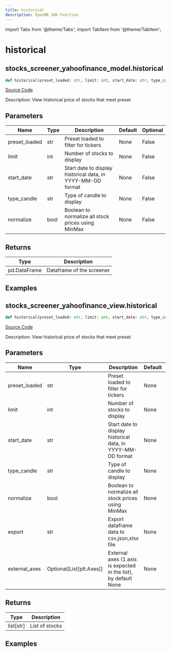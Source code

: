 ```yaml
---
title: historical
description: OpenBB SDK Function
---
```


import Tabs from '@theme/Tabs';
import TabItem from '@theme/TabItem';

# historical

<Tabs>
<TabItem value="model" label="Model" default>

## stocks_screener_yahoofinance_model.historical

```python title='openbb_terminal/stocks/screener/yahoofinance_model.py'
def historical(preset_loaded: str, limit: int, start_date: str, type_candle: str, normalize: bool) -> None:
```
[Source Code](https://github.com/OpenBB-finance/OpenBBTerminal/tree/main/openbb_terminal/stocks/screener/yahoofinance_model.py#L53)

Description: View historical price of stocks that meet preset

## Parameters

| Name | Type | Description | Default | Optional |
| ---- | ---- | ----------- | ------- | -------- |
| preset_loaded | str | Preset loaded to filter for tickers | None | False |
| limit | int | Number of stocks to display | None | False |
| start_date | str | Start date to display historical data, in YYYY-MM-DD format | None | False |
| type_candle | str | Type of candle to display | None | False |
| normalize | bool | Boolean to normalize all stock prices using MinMax | None | False |

## Returns

| Type | Description |
| ---- | ----------- |
| pd.DataFrame | Dataframe of the screener |

## Examples



</TabItem>
<TabItem value="view" label="View">

## stocks_screener_yahoofinance_view.historical

```python title='openbb_terminal/stocks/screener/yahoofinance_view.py'
def historical(preset_loaded: str, limit: int, start_date: str, type_candle: str, normalize: bool, export: str, external_axes: Union[List[matplotlib.axes._axes.Axes], NoneType]) -> None:
```
[Source Code](https://github.com/OpenBB-finance/OpenBBTerminal/tree/main/openbb_terminal/stocks/screener/yahoofinance_view.py#L28)

Description: View historical price of stocks that meet preset

## Parameters

| Name | Type | Description | Default | Optional |
| ---- | ---- | ----------- | ------- | -------- |
| preset_loaded | str | Preset loaded to filter for tickers | None | False |
| limit | int | Number of stocks to display | None | False |
| start_date | str | Start date to display historical data, in YYYY-MM-DD format | None | False |
| type_candle | str | Type of candle to display | None | False |
| normalize | bool | Boolean to normalize all stock prices using MinMax | None | False |
| export | str | Export dataframe data to csv,json,xlsx file | None | False |
| external_axes | Optional[List[plt.Axes]] | External axes (1 axis is expected in the list), by default None | None | True |

## Returns

| Type | Description |
| ---- | ----------- |
| list[str] | List of stocks |

## Examples



</TabItem>
</Tabs>